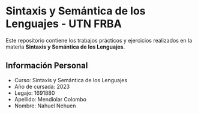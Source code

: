 <!DOCTYPE html>
<html>
<head>
	
</head>
<body>
	<h1>Sintaxis y Semántica de los Lenguajes - UTN FRBA</h1>
  <p>Este repositorio contiene los trabajos prácticos y ejercicios realizados en la materia <strong>Sintaxis y Semántica de los Lenguajes</strong>.</p>

<h2>Información Personal</h2>
<ul>
	<li>Curso: Sintaxis y Semántica de los Lenguajes</li>
	<li>Año de cursada: 2023</li>
	<li>Legajo: 1691880 </li>
	<li>Apellido: Mendiolar Colombo</li>
	<li>Nombre: Nahuel Nehuen</li>
</ul>


</body>
</html>
